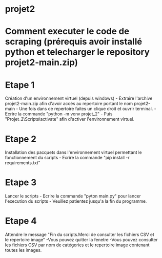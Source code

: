 # projet2


# Comment executer le code de scraping (prérequis avoir installé python et telecharger le repository projet2-main.zip)
# Etape 1

Création d'un environnement virtuel (depuis windows)
    - Extraire l'archive projet2-main.zip afin d'avoir accés au repertoire portant le nom projet2-main
    - Une fois dans ce repertoire faites un clique droit et ouvrir terminal.
    - Ecrire la commande "python -m venv projet_2"
    - Puis "Projet_2\Scripts\activate" afin d'activer l'environnement virtuel.
# Etape 2
Installation des pacquets dans l'environnement virtuel permettant le fonctionnement du scripts
    - Ecrire la commande "pip install -r requirements.txt"

# Etape 3
Lancer le scripts
    - Ecrire la commande "pyton main.py" pour lancer l'execution du scripts 
    - Veuillez patientez jusqu'a la fin du programme.

# Etape 4
Attendre le message "Fin du scripts.Merci de consulter les fichiers CSV et le repertoire image"
    -Vous pouvez quitter la fenetre
    -Vous pouvez consulter les fichiers CSV par nom de catégories et le repertoire image contenant toutes les images.